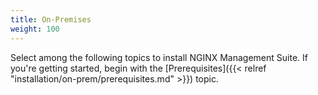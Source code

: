 ```yaml
---
title: On-Premises
weight: 100
---
```


Select among the following topics to install NGINX Management Suite. If you're getting started, begin with the [Prerequisites]({{< relref "installation/on-prem/prerequisites.md" >}}) topic.
